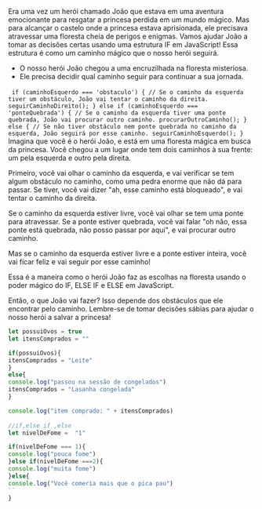 Era uma vez um herói chamado João que estava em uma aventura emocionante para resgatar a princesa perdida em um mundo mágico. Mas para alcançar o castelo onde a princesa estava aprisionada, ele precisava atravessar uma floresta cheia de perigos e enigmas.
Vamos ajudar João a tomar as decisões certas usando uma estrutura IF em JavaScript! Essa estrutura é como um caminho mágico que o nosso herói seguirá.
-  O nosso herói João chegou a uma encruzilhada na floresta misteriosa.
-  Ele precisa decidir qual caminho seguir para continuar a sua jornada.

​```
if (caminhoEsquerdo === 'obstaculo') {
  // Se o caminho da esquerda tiver um obstáculo, João vai tentar o caminho da direita.
  seguirCaminhoDireito();
} else if (caminhoEsquerdo === 'ponteQuebrada') {
  // Se o caminho da esquerda tiver uma ponte quebrada, João vai procurar outro caminho.
  procurarOutroCaminho();
} else {
  // Se não tiver obstáculo nem ponte quebrada no caminho da esquerda, João seguirá por esse caminho.
  seguirCaminhoEsquerdo();
}
​```
Imagina que você é o herói João, e está em uma floresta mágica em busca da princesa. Você chegou a um lugar onde tem dois caminhos à sua frente: um pela esquerda e outro pela direita.

Primeiro, você vai olhar o caminho da esquerda, e vai verificar se tem algum obstáculo no caminho, como uma pedra enorme que não dá para passar. Se tiver, você vai dizer "ah, esse caminho está bloqueado", e vai tentar o caminho da direita.

Se o caminho da esquerda estiver livre, você vai olhar se tem uma ponte para atravessar. Se a ponte estiver quebrada, você vai falar "oh não, essa ponte está quebrada, não posso passar por aqui", e vai procurar outro caminho.

Mas se o caminho da esquerda estiver livre e a ponte estiver inteira, você vai ficar feliz e vai seguir por esse caminho!

Essa é a maneira como o herói João faz as escolhas na floresta usando o poder mágico do IF, ELSE IF e ELSE em JavaScript.

Então, o que João vai fazer? Isso depende dos obstáculos que ele encontrar pelo caminho. Lembre-se de tomar decisões sábias para ajudar o nosso herói a salvar a princesa!

```js
let possuiOvos = true
let itensComprados = ""

if(possuiOvos){
itensComprados = "Leite"
}
else{
console.log("passou na sessão de congelados")
itensComprados = "Lasanha congelada"
}

console.log("item comprado: " + itensComprados)
​
//if,else if ,else
let nivelDeFome =  "1"

if(nivelDeFome === 1){
console.log("pouca fome")
}else if(nivelDeFome ===2){
console.log("muita fome")
}else{
console.log("Você comeria mais que o pica pau")
``
}
